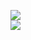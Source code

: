 [![](https://img.shields.io/badge/Made%20With-Github%20Spray-lightgrey.svg?style=for-the-badge&logo=github)](https://github.com/Annihil/github-spray#1336)  
[![](https://i.imgur.com/2DrTn0Z.gif)](https://github.com/Annihil/github-spray)